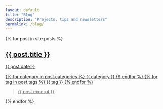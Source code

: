 ```yaml
---
layout: default
title: "Blog"
description: "Projects, tips and newsletters"
permalink: /blog/
---
```


{% for post in site.posts %}

<a class="blog-post" href="{{ post.url }}">

## {{ post.title }}
  
  <span class="blog-post-date">{{ post.date }}</span>

  {% for category in post.categories %}
  <span class="blog-post-category">{{ category }}</span>
  {$ endfor %}
  {% for tag in post.tags %}
  <span class="blog-post-tag">{{ tag }}</span>
  {% endfor %}
  
> {{ post.excerpt }} 
  
</a>

{% endfor %}
